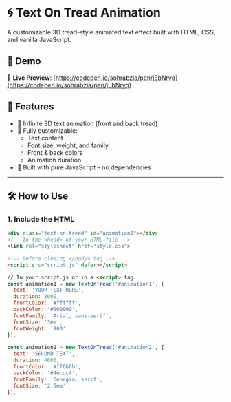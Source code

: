 # 🌀 Text On Tread Animation

A customizable 3D tread-style animated text effect built with HTML, CSS, and vanilla JavaScript.

## 🚀 Demo

🎥 **Live Preview**: [https://codepen.io/sohrabzia/pen/jEbNryq](https://codepen.io/sohrabzia/pen/jEbNryq)

## 🧩 Features

- 🔁 Infinite 3D text animation (front and back tread)
- 🎨 Fully customizable:
  - Text content
  - Font size, weight, and family
  - Front & back colors
  - Animation duration
- 🧠 Built with pure JavaScript – no dependencies

---

## 🛠️ How to Use

### 1. Include the HTML

```html
<div class="text-on-tread" id="animation1"></div>
<!-- In the <head> of your HTML file -->
<link rel="stylesheet" href="style.css">

<!-- Before closing </body> tag -->
<script src="script.js" defer></script>

// In your script.js or in a <script> tag
const animation1 = new TextOnTread('#animation1', {
  text: 'YOUR TEXT HERE',
  duration: 8000,
  frontColor: '#ffffff',
  backColor: '#000000',
  fontFamily: 'Arial, sans-serif',
  fontSize: '3em',
  fontWeight: '900'
});

const animation2 = new TextOnTread('#animation2', {
  text: 'SECOND TEXT',
  duration: 4000,
  frontColor: '#ff6b6b',
  backColor: '#4ecdc4',
  fontFamily: 'Georgia, serif',
  fontSize: '2.5em'
});
